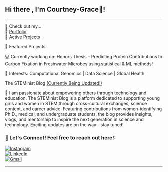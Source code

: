 ## Hi there , I'm Courtney-Grace👋! 

---
  🔗 Check out my...  
📂 [Portfolio](https://github.com/courtneygraceneizer?tab=portfolio)  
💾 [Active Projects](https://github.com/courtneygraceneizer?tab=repositories)  


 🔬 Featured Projects  
 
 💻 Currently working on: Honors Thesis – Predicting Protein Contributions to Carbon Fixation in Freshwater Microbes using statistical & ML methods! 
 
 🧠 Interests: Computational Genomics | Data Science | Global Health    
     
The STEMinist Blog [(Currently Being Updated!)](https://www.instagram.com/thesteministblog/)

🤖 I am passionate about empowering others through technology and education. The STEMinist Blog is a platform dedicated to supporting young girls and women in STEM through cross-cultural exchanges, science content, and career advice. Featuring contributions from women-identifying Ph.D., medical, and undergraduate students, the blog provides insights, vlogs, and mentorship to inspire the next generation in science and technology. Exciting updates are on the way—stay tuned!

### 📨 Let's Connect! Feel free to reach out here!:

[![Instagram](https://img.shields.io/badge/Follow-Instagram-%23E4405F?style=flat-square&logo=instagram&logoColor=white)](https://instagram.com/thesteministblog)  
[![LinkedIn](https://img.shields.io/badge/Connect-LinkedIn-%230077B5?style=flat-square&logo=linkedin&logoColor=white)](https://linkedin.com/in/courtney-graceneizer)  
[![Gmail](https://img.shields.io/badge/Email-Me-%23D14836?style=flat-square&logo=gmail&logoColor=white)](mailto:cneizer@charlotte.edu)








---

